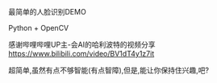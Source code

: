 最简单的人脸识别DEMO

Python + OpenCV

感谢哔哩哔哩UP主-会AI的哈利波特的视频分享
https://www.bilibili.com/video/BV1dT4y1z7it


超简单,虽然有点不够智能(有点智障),但是,能让你保持住兴趣,吧?